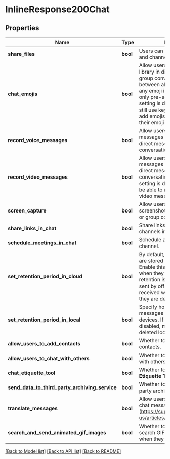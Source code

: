 # InlineResponse200Chat

## Properties
Name | Type | Description | Notes
------------ | ------------- | ------------- | -------------
**share_files** | **bool** | Users can share files in chats and channels. | [optional] 
**chat_emojis** | **bool** | Allow users to use the emoji library in direct messages or group conversations. Choose between allowing users to use any emoji in the library, or using only pre-selected emojis. If the setting is disabled, users can still use keyboard shortcuts to add emojis. Users can change their emoji skin tone in Settings. | [optional] 
**record_voice_messages** | **bool** | Allow users to record voice messages that can be sent in direct messages or group conversations. | [optional] 
**record_video_messages** | **bool** | Allow users to record video messages that can be sent in direct messages or group conversations. If the file share setting is disabled, they will not be able to record and send video messages. | [optional] 
**screen_capture** | **bool** | Allow users to take and send screenshots in direct messages or group conversations. | [optional] 
**share_links_in_chat** | **bool** | Share links to messages and channels in Team Chat. | [optional] 
**schedule_meetings_in_chat** | **bool** | Schedule a meeting from chat or channel. | [optional] 
**set_retention_period_in_cloud** | **bool** | By default, messages and files are stored in Zoom&#x27;s cloud. Enable this setting to specify when they are deleted. When retention is disabled, messages sent by offline users can be received within 7 days before they are deleted. | [optional] 
**set_retention_period_in_local** | **bool** | Specify how long your messages are saved on local devices. If this setting is disabled, messages are never deleted locally. | [optional] 
**allow_users_to_add_contacts** | **bool** | Whether to allow users to add contacts. | [optional] 
**allow_users_to_chat_with_others** | **bool** | Whether to Allow users to chat with others. | [optional] 
**chat_etiquette_tool** | **bool** | Whether to enable the **Chat Etiquette Tool**. | [optional] 
**send_data_to_third_party_archiving_service** | **bool** | Whether to send data to third-party archiving service. | [optional] 
**translate_messages** | **bool** | Allow users to translate team chat messages. [Learn more].(https://support.zoom.us/hc/en-us/articles/12998089084685) | [optional] 
**search_and_send_animated_gif_images** | **bool** | Whether to allow users to search GIF images from GIPHY when they compose messages. | [optional] 

[[Back to Model list]](../README.md#documentation-for-models) [[Back to API list]](../README.md#documentation-for-api-endpoints) [[Back to README]](../README.md)

